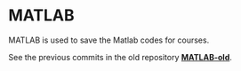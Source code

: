 # MATLAB

MATLAB is used to save the Matlab codes for courses.

See the previous commits in the old repository [**MATLAB-old**](https://github.com/huangyf15/MATLAB-old).
